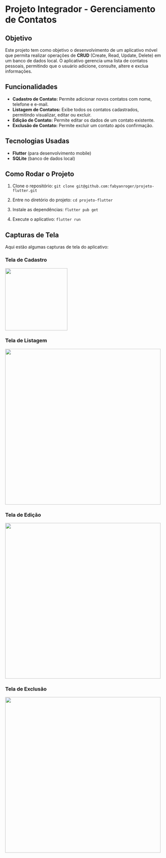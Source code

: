 # Projeto Integrador - Gerenciamento de Contatos

## Objetivo
Este projeto tem como objetivo o desenvolvimento de um aplicativo móvel que permita realizar operações de **CRUD** (Create, Read, Update, Delete) em um banco de dados local. O aplicativo gerencia uma lista de contatos pessoais, permitindo que o usuário adicione, consulte, altere e exclua informações.

## Funcionalidades

- **Cadastro de Contato:** Permite adicionar novos contatos com nome, telefone e e-mail.
- **Listagem de Contatos:** Exibe todos os contatos cadastrados, permitindo visualizar, editar ou excluir.
- **Edição de Contato:** Permite editar os dados de um contato existente.
- **Exclusão de Contato:** Permite excluir um contato após confirmação.

## Tecnologias Usadas

- **Flutter** (para desenvolvimento mobile)
- **SQLite** (banco de dados local)

## Como Rodar o Projeto

1. Clone o repositório:
   `git clone git@github.com:fabyanroger/projeto-flutter.git`

2. Entre no diretório do projeto:
   `cd projeto-flutter`

3. Instale as dependências:
   `flutter pub get`

4. Execute o aplicativo:
   `flutter run`
## Capturas de Tela

Aqui estão algumas capturas de tela do aplicativo:

### Tela de Cadastro
<img src="screenshots/tela_cadastro.png" width="200" />

### Tela de Listagem
<img src="screenshots/tela_listagem.png" width="500" />

### Tela de Edição
<img src="screenshots/tela_edicao.png" width="500" />

### Tela de Exclusão
<img src="screenshots/tela_exclusao.png" width="500" />
